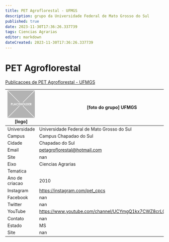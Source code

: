 ```yaml
---
title: PET Agroflorestal - UFMGS
description: grupo da Universidade Federal de Mato Grosso do Sul
published: true
date: 2023-11-30T17:36:26.337739
tags: Ciencias Agrarias
editor: markdown
dateCreated: 2023-11-30T17:36:26.337739
---
```


# PET Agroflorestal

[Publicacoes de PET Agroflorestal - UFMGS](/atividade/283PETAgroflorestalUFMGS/feed.md)

| ![placeholder.png](/placeholder.png) [logo] | [foto do grupo] UFMGS         |
| ------------------------------------------- | ------------------------------------------------- |
| Universidade                                | Universidade Federal de Mato Grosso do Sul      |
| Campus                                      | Campus Chapadao do Sul            |
| Cidade                                      | Chapadao do Sul             |
| Email                                       | petagroflorestal@hotmail.com             |
| Site                                        | nan              |
| Eixo                                        | Ciencias Agrarias              |
| Tematica                                    |           |
| Ano de criacao                              | 2010        |
| Instagram                                   | https://instagram.com/pet_cpcs         |
| Facebook                                    | nan          |
| Twitter                                     | nan           |
| YouTube                                     | https://www.youtube.com/channel/UCYmgQ1kx7CWZ8crL0n0WrWw           |
| Contato                                     | nan         |
| Estado                                      |  MS            |
| Site                                        | nan |
